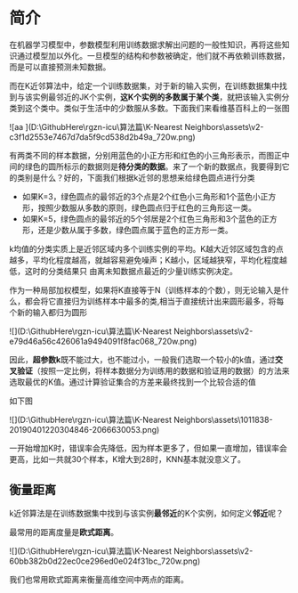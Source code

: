 # 简介

在机器学习模型中，参数模型利用训练数据求解出问题的一般性知识，再将这些知识通过模型加以外化。一旦模型的结构和参数被确定，他们就不再依赖训练数据，而是可以直接预测未知数据。

而在K近邻算法中，给定一个训练数据集，对于新的输入实例，在训练数据集中找到与该实例最邻近的JK个实例，**这K个实例的多数属于某个类**，就把该输入实例分类到这个类中。类似于生活中的少数服从多数。下面我们来看维基百科上的一张图

![aa ](D:\GithubHere\rgzn-icu\算法篇\K-Nearest Neighbors\assets\v2-c3f1d2553e7467d7da5f9cd538d2b49a_720w.png)

有两类不同的样本数据，分别用蓝色的小正方形和红色的小三角形表示，而图正中间的绿色的圆所标示的数据则是**待分类的数据**。来了一个新的数据点，我要得到它的类别是什么？好的，下面我们根据k近邻的思想来给绿色圆点进行分类

* 如果K=3，绿色圆点的最邻近的3个点是2个红色小三角形和1个蓝色小正方形，按照少数服从多数的原则，绿色圆点归于红色的三角形这一类。
* 如果K=5，绿色圆点的最邻近的5个邻居是2个红色三角形和3个蓝色的正方形，还是少数从属于多数，绿色圆点属于蓝色的正方形一类。

k均值的分类实质上是近邻区域内多个训练实例的平均。K越大近邻区域包含的点越多，平均化程度越高，就越容易避免噪声；K越小，区域越狭窄，平均化程度越低，这时的分类结果只 由离未知数据点最近的少量训练实例决定。



作为一种局部加权模型，如果将K直接等于N（训练样本的个数），则无论输入是什么，都会将它直接归为训练样本中最多的类,相当于直接统计出来圆形最多，将每个新的输入都归为圆形

![](D:\GithubHere\rgzn-icu\算法篇\K-Nearest Neighbors\assets\v2-e79d46a56c426061a9494091f8fac068_720w.png)

因此，**超参数k**既不能过大，也不能过小，一般我们选取一个较小的k值，通过**交叉验证**（按照一定比例，将样本数据分为训练用的数据和验证用的数据）的方法来选取最优的K值。通过计算验证集合的方差来最终找到一个比较合适的值

如下图

![](D:\GithubHere\rgzn-icu\算法篇\K-Nearest Neighbors\assets\1011838-20190401220304846-2066630053.png)

一开始增加K时，错误率会先降低，因为样本更多了，但如果一直增加，错误率会更高，比如一共就30个样本，K增大到28时，KNN基本就没意义了。

## 衡量距离

k近邻算法是在训练数据集中找到与该实例**最邻近**的K个实例，如何定义**邻近**呢？

最常用的距离度量是**欧式距离**。

![](D:\GithubHere\rgzn-icu\算法篇\K-Nearest Neighbors\assets\v2-60bb382b0d22ec0ce296ed0e024f31bc_720w.png)

我们也常用欧式距离来衡量高维空间中两点的距离。

